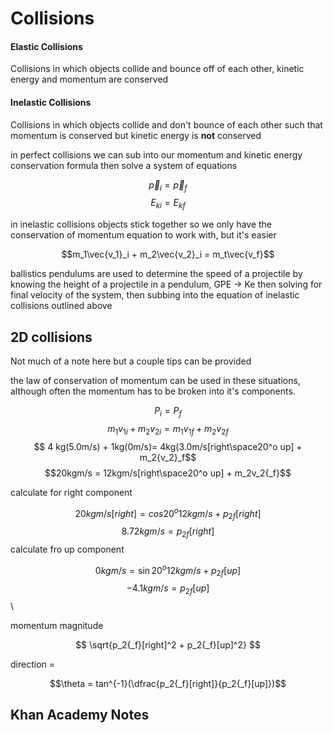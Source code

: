 # Collisions

#### Elastic Collisions

Collisions in which objects collide and bounce off of each other, kinetic energy and momentum are conserved

#### Inelastic Collisions

Collisions in which objects collide and don't bounce of each other such that momentum is conserved but kinetic energy is **not** conserved

in perfect collisions we can sub into our momentum and kinetic energy conservation formula then solve a system of equations

$$\vec{p}_i = \vec{p}_f$$
$${E_k}_i = {E_k}_f$$

in inelastic collisions objects stick together so we only have the conservation of momentum equation to work with, but it's easier

$$m_1\vec{v_1}_i + m_2\vec{v_2}_i = m_t\vec{v_f}$$

ballistics pendulums are used to determine the speed of a projectile by knowing the height of a projectile in a pendulum, GPE $\rightarrow$ Ke then solving for final velocity of the system, then subbing into the equation of inelastic collisions outlined above

## 2D collisions

Not much of a note here but a couple tips can be provided

the law of conservation of momentum can be used in these situations, although often the momentum has to be broken into it's components.

$$ P_i = P_f $$
$$ m_1v_1{_i} + m_2v_2{_i}= m_1{v_1}_f + m_2{v_2}_f$$
$$ 4 kg(5.0m/s) + 1kg(0m/s)= 4kg(3.0m/s[right\space20^o up] + m_2{v_2}_f$$
$$20kgm/s = 12kgm/s[right\space20^o up] + m_2v_2{_f}$$

calculate for right component

$$20 kgm/s[right] = cos20^o 12kgm/s + p_2{_f}[right]$$
$$ 8.72kgm/s = p_2{_f}[right]$$
calculate fro up component

$$0kgm/s =\sin20^o 12kgm/s + p_2{_f}[up]$$
$$-4.1 kgm/s = p_2{_f}[up]$$\

momentum magnitude

$$ \sqrt{p_2{_f}[right]^2 + p_2{_f}[up]^2} $$

direction =

$$\theta = tan^{-1}(\dfrac{p_2{_f}[right]}{p_2{_f}[up]})$$





## Khan Academy Notes 


